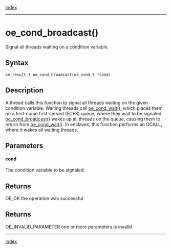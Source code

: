 [Index](index.md)

---
# oe_cond_broadcast()

Signal all threads waiting on a condition variable.

## Syntax

    oe_result_t oe_cond_broadcast(oe_cond_t *cond)
## Description 

A thread calls this function to signal all threads waiting on the given condition variable. Waiting threads call [oe_cond_wait()](thread_8h_ad86b163dd32d191627af64d163ce32dc_1ad86b163dd32d191627af64d163ce32dc.md), which places them on a first-come first-served (FCFS) queue, where they wait to be signaled. [oe_cond_broadcast()](thread_8h_a00df32da91d0002298e22279cf2401d0_1a00df32da91d0002298e22279cf2401d0.md) wakes up all threads on the queue, causing them to return from [oe_cond_wait()](thread_8h_ad86b163dd32d191627af64d163ce32dc_1ad86b163dd32d191627af64d163ce32dc.md). In enclaves, this function performs an OCALL, where it wakes all waiting threads.



## Parameters

#### cond

The condition variable to be signaled.

## Returns

OE_OK the operation was successful

## Returns

OE_INVALID_PARAMETER one or more parameters is invalid

---
[Index](index.md)


